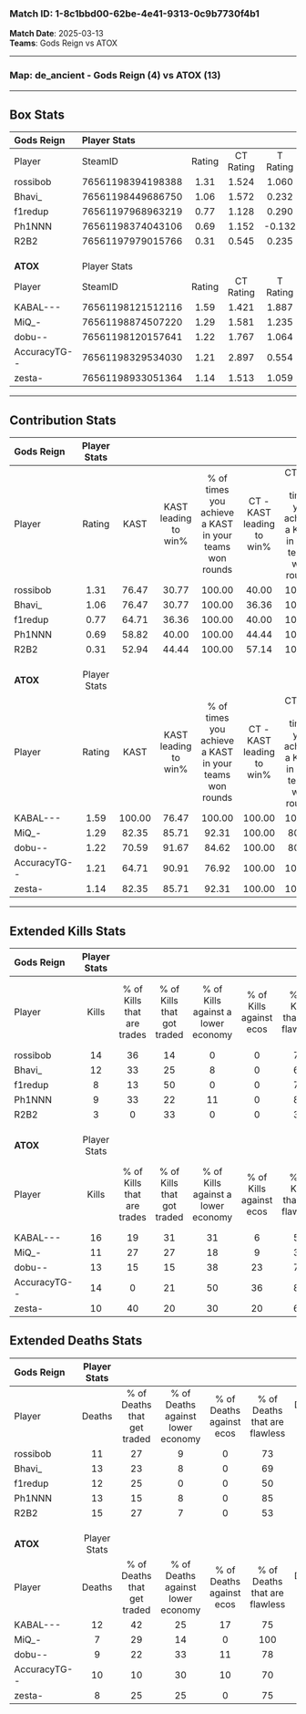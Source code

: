 ### Match ID: 1-8c1bbd00-62be-4e41-9313-0c9b7730f4b1  
**Match Date**: 2025-03-13  
**Teams**: Gods Reign vs ATOX  

---  

### **Map**: de_ancient - Gods Reign (4) vs ATOX (13)  
---  

## Box Stats  

| **Gods Reign** | Player Stats      |        |           |          |        |      |       |         |        |      |     |
| :- | :- | :-: | :-: | :-: | :-: | :-: | :-: | :-: | :-: | :-: | :-: |
| Player         | SteamID           | Rating | CT Rating | T Rating |  KAST  | ADR  | Kills | Assists | Deaths | K/D  | HS% |
| rossibob       | 76561198394198388 |  1.31  |   1.524   |  1.060   | 76.47  | 90.5 |  14   |    5    |   11   | 1.27 | 57  |
| Bhavi_         | 76561198449686750 |  1.06  |   1.572   |  0.232   | 76.47  | 71.4 |  12   |    2    |   13   | 0.92 | 66  |
| f1redup        | 76561197968963219 |  0.77  |   1.128   |  0.290   | 64.71  | 60.9 |   8   |    1    |   12   | 0.67 | 37  |
| Ph1NNN         | 76561198374043106 |  0.69  |   1.152   |  -0.132  | 58.82  | 45.7 |   9   |    1    |   13   | 0.69 | 77  |
| R2B2           | 76561197979015766 |  0.31  |   0.545   |  0.235   | 52.94  | 45.0 |   3   |    6    |   15   | 0.20 | 33  |
|                |                   |        |           |          |        |      |       |         |        |      |     |
|                |                   |        |           |          |        |      |       |         |        |      |     |
|                |                   |        |           |          |        |      |       |         |        |      |     |
| **ATOX**       | Player Stats      |        |           |          |        |      |       |         |        |      |     |
| Player         | SteamID           | Rating | CT Rating | T Rating |  KAST  | ADR  | Kills | Assists | Deaths | K/D  | HS% |
| KABAL---       | 76561198121512116 |  1.59  |   1.421   |  1.887   | 100.00 | 99.2 |  16   |    8    |   12   | 1.33 | 62  |
| MiQ_-          | 76561198874507220 |  1.29  |   1.581   |  1.235   | 82.35  | 77.9 |  11   |    6    |   7    | 1.57 | 63  |
| dobu--         | 76561198120157641 |  1.22  |   1.767   |  1.064   | 70.59  | 78.2 |  13   |    2    |   9    | 1.44 | 84  |
| AccuracyTG--   | 76561198329534030 |  1.21  |   2.897   |  0.554   | 64.71  | 76.4 |  14   |    6    |   10   | 1.40 | 42  |
| zesta-         | 76561198933051364 |  1.14  |   1.513   |  1.059   | 82.35  | 65.7 |  10   |    2    |   8    | 1.25 | 70  |
---  

## Contribution Stats  

| **Gods Reign** | Player Stats |        |                      |                                                        |                           |                                                             |                          |                                                            |
| :- | :-: | :-: | :-: | :-: | :-: | :-: | :-: | :-: |
| Player         |    Rating    |  KAST  | KAST leading to win% | % of times you achieve a KAST in your teams won rounds | CT - KAST leading to win% | CT - % of times you achieve a KAST in your teams won rounds | T - KAST leading to win% | T - % of times you achieve a KAST in your teams won rounds |
| rossibob       |     1.31     | 76.47  |        30.77         |                         100.00                         |           40.00           |                           100.00                            |           0.00           |                            0.00                            |
| Bhavi_         |     1.06     | 76.47  |        30.77         |                         100.00                         |           36.36           |                           100.00                            |           0.00           |                            0.00                            |
| f1redup        |     0.77     | 64.71  |        36.36         |                         100.00                         |           40.00           |                           100.00                            |           0.00           |                            0.00                            |
| Ph1NNN         |     0.69     | 58.82  |        40.00         |                         100.00                         |           44.44           |                           100.00                            |           0.00           |                            0.00                            |
| R2B2           |     0.31     | 52.94  |        44.44         |                         100.00                         |           57.14           |                           100.00                            |           0.00           |                            0.00                            |
|                |              |        |                      |                                                        |                           |                                                             |                          |                                                            |
|                |              |        |                      |                                                        |                           |                                                             |                          |                                                            |
|                |              |        |                      |                                                        |                           |                                                             |                          |                                                            |
| **ATOX**       | Player Stats |        |                      |                                                        |                           |                                                             |                          |                                                            |
| Player         |    Rating    |  KAST  | KAST leading to win% | % of times you achieve a KAST in your teams won rounds | CT - KAST leading to win% | CT - % of times you achieve a KAST in your teams won rounds | T - KAST leading to win% | T - % of times you achieve a KAST in your teams won rounds |
| KABAL---       |     1.59     | 100.00 |        76.47         |                         100.00                         |          100.00           |                           100.00                            |          66.67           |                           100.00                           |
| MiQ_-          |     1.29     | 82.35  |        85.71         |                         92.31                          |          100.00           |                            80.00                            |          80.00           |                           100.00                           |
| dobu--         |     1.22     | 70.59  |        91.67         |                         84.62                          |          100.00           |                            80.00                            |          87.50           |                           87.50                            |
| AccuracyTG--   |     1.21     | 64.71  |        90.91         |                         76.92                          |          100.00           |                           100.00                            |          83.33           |                           62.50                            |
| zesta-         |     1.14     | 82.35  |        85.71         |                         92.31                          |          100.00           |                           100.00                            |          77.78           |                           87.50                            |
---  

## Extended Kills Stats  

| **Gods Reign** | Player Stats |                            |                            |                                    |                         |                              |                                 |                                       |                    |           |
| :- | :-: | :-: | :-: | :-: | :-: | :-: | :-: | :-: | :-: | :-: |
| Player         |    Kills     | % of Kills that are trades | % of Kills that got traded | % of Kills against a lower economy | % of Kills against ecos | % of Kills that are flawless | % of Kills that are close duels | % of Kills that are assisted by flash | Pistol Round Kills | AWP Kills |
| rossibob       |      14      |             36             |             14             |                 0                  |            0            |              71              |               14                |                   0                   |         0          |     2     |
| Bhavi_         |      12      |             33             |             25             |                 8                  |            0            |              67              |                0                |                   0                   |         0          |     1     |
| f1redup        |      8       |             13             |             50             |                 0                  |            0            |              75              |               13                |                  13                   |         3          |     1     |
| Ph1NNN         |      9       |             33             |             22             |                 11                 |            0            |              89              |                0                |                   0                   |         0          |     0     |
| R2B2           |      3       |             0              |             33             |                 0                  |            0            |              33              |                0                |                   0                   |         0          |     2     |
|                |              |                            |                            |                                    |                         |                              |                                 |                                       |                    |           |
|                |              |                            |                            |                                    |                         |                              |                                 |                                       |                    |           |
|                |              |                            |                            |                                    |                         |                              |                                 |                                       |                    |           |
| **ATOX**       | Player Stats |                            |                            |                                    |                         |                              |                                 |                                       |                    |           |
| Player         |    Kills     | % of Kills that are trades | % of Kills that got traded | % of Kills against a lower economy | % of Kills against ecos | % of Kills that are flawless | % of Kills that are close duels | % of Kills that are assisted by flash | Pistol Round Kills | AWP Kills |
| KABAL---       |      16      |             19             |             31             |                 31                 |            6            |              56              |               13                |                   6                   |         0          |     1     |
| MiQ_-          |      11      |             27             |             27             |                 18                 |            9            |              36              |                9                |                  18                   |         4          |     2     |
| dobu--         |      13      |             15             |             15             |                 38                 |           23            |              77              |                0                |                  15                   |         0          |     1     |
| AccuracyTG--   |      14      |             0              |             21             |                 50                 |           36            |              86              |                0                |                   0                   |         0          |     3     |
| zesta-         |      10      |             40             |             20             |                 30                 |           20            |              60              |               10                |                  20                   |         0          |     1     |
## Extended Deaths Stats  

| **Gods Reign** | Player Stats |                             |                                   |                          |                               |                            |                           |               |
| :- | :-: | :-: | :-: | :-: | :-: | :-: | :-: | :-: |
| Player         |    Deaths    | % of Deaths that get traded | % of Deaths against lower economy | % of Deaths against ecos | % of Deaths that are flawless | % of Deaths that are close | % of Deaths while blinded | Deaths to AWP |
| rossibob       |      11      |             27              |                 9                 |            0             |              73               |             9              |            27             |       1       |
| Bhavi_         |      13      |             23              |                 8                 |            0             |              69               |             0              |            15             |       1       |
| f1redup        |      12      |             25              |                 0                 |            0             |              50               |             8              |             0             |       1       |
| Ph1NNN         |      13      |             15              |                 8                 |            0             |              85               |             0              |             8             |       1       |
| R2B2           |      15      |             27              |                 7                 |            0             |              53               |             13             |             7             |       0       |
|                |              |                             |                                   |                          |                               |                            |                           |               |
|                |              |                             |                                   |                          |                               |                            |                           |               |
|                |              |                             |                                   |                          |                               |                            |                           |               |
| **ATOX**       | Player Stats |                             |                                   |                          |                               |                            |                           |               |
| Player         |    Deaths    | % of Deaths that get traded | % of Deaths against lower economy | % of Deaths against ecos | % of Deaths that are flawless | % of Deaths that are close | % of Deaths while blinded | Deaths to AWP |
| KABAL---       |      12      |             42              |                25                 |            17            |              75               |             8              |             0             |       0       |
| MiQ_-          |      7       |             29              |                14                 |            0             |              100              |             0              |             0             |       1       |
| dobu--         |      9       |             22              |                33                 |            11            |              78               |             11             |             0             |       1       |
| AccuracyTG--   |      10      |             10              |                30                 |            10            |              70               |             0              |            10             |       0       |
| zesta-         |      8       |             25              |                25                 |            0             |              75               |             13             |             0             |       1       |
